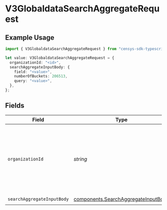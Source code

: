 # V3GlobaldataSearchAggregateRequest

## Example Usage

```typescript
import { V3GlobaldataSearchAggregateRequest } from "censys-sdk-typescript/models/operations";

let value: V3GlobaldataSearchAggregateRequest = {
  organizationId: "<id>",
  searchAggregateInputBody: {
    field: "<value>",
    numberOfBuckets: 206513,
    query: "<value>",
  },
};
```

## Fields

| Field                                                                                                                                                                                        | Type                                                                                                                                                                                         | Required                                                                                                                                                                                     | Description                                                                                                                                                                                  |
| -------------------------------------------------------------------------------------------------------------------------------------------------------------------------------------------- | -------------------------------------------------------------------------------------------------------------------------------------------------------------------------------------------- | -------------------------------------------------------------------------------------------------------------------------------------------------------------------------------------------- | -------------------------------------------------------------------------------------------------------------------------------------------------------------------------------------------- |
| `organizationId`                                                                                                                                                                             | *string*                                                                                                                                                                                     | :heavy_minus_sign:                                                                                                                                                                           | The ID of a Censys organization to associate the request with. See the [Getting Started docs](https://docs.censys.com/reference/get-started#/set-your-organization-id) for more information. |
| `searchAggregateInputBody`                                                                                                                                                                   | [components.SearchAggregateInputBody](../../models/components/searchaggregateinputbody.md)                                                                                                   | :heavy_check_mark:                                                                                                                                                                           | N/A                                                                                                                                                                                          |